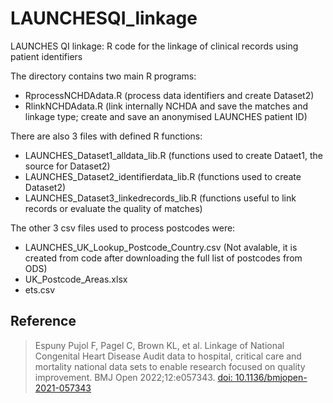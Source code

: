 # LAUNCHESQI_linkage
LAUNCHES QI linkage: R code for the linkage of clinical records using patient identifiers

The directory contains two main R programs: 
- RprocessNCHDAdata.R (process data identifiers and create Dataset2)
- RlinkNCHDAdata.R (link internally NCHDA and save the matches and linkage type; create and save an anonymised LAUNCHES patient ID)

There are also 3 files with defined R functions:
- LAUNCHES_Dataset1_alldata_lib.R (functions used to create Dataet1, the source for Dataset2)
- LAUNCHES_Dataset2_identifierdata_lib.R (functions used to create Dataset2)
- LAUNCHES_Dataset3_linkedrecords_lib.R (functions useful to link records or evaluate the quality of matches)

The other 3 csv files used to process postcodes were:
- LAUNCHES_UK_Lookup_Postcode_Country.csv (Not avalable, it is created from code after downloading the full list of postcodes from ODS)
- UK_Postcode_Areas.xlsx
- ets.csv

## Reference

> Espuny Pujol F, Pagel C, Brown KL, et al. Linkage of National Congenital Heart Disease Audit data to hospital, critical care and mortality national data sets to enable research focused on quality improvement. BMJ Open 2022;12:e057343. [doi: 10.1136/bmjopen-2021-057343](https://bmjopen.bmj.com/content/12/5/e057343)


